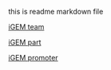 this is readme markdown file

[iGEM team](igem_team.html)

[iGEM part](igem_part.html)

[iGEM promoter](Promoter_2nd.html)